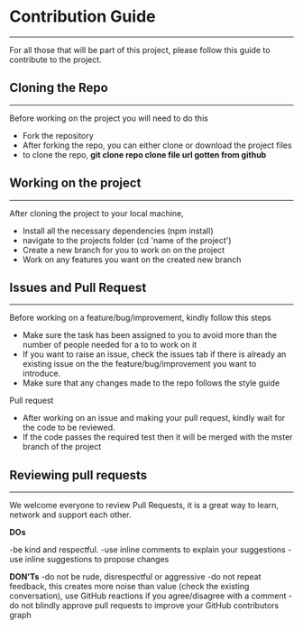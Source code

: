 # Contribution Guide

---

For all those that will be part of this project, please follow this guide to contribute to the project.

## Cloning the Repo

---

Before working on the project you will need to do this

- Fork the repository
- After forking the repo, you can either clone or download the project files
- to clone the repo, **git clone repo clone file url gotten from github**

## Working on the project

---

After cloning the project to your local machine,

- Install all the necessary dependencies (npm install)
- navigate to the projects folder (cd 'name of the project')
- Create a new branch for you to work on on the project
- Work on any features you want on the created new branch

## Issues and Pull Request

---

Before working on a feature/bug/improvement, kindly follow this steps

- Make sure the task has been assigned to you to avoid more than the number of people needed for a to to work on it
- If you want to raise an issue, check the issues tab if there is already an existing issue on the the
  feature/bug/improvement you want to introduce.
- Make sure that any changes made to the repo follows the style guide

Pull request

- After working on an issue and making your pull request, kindly wait for the code to be reviewed.
- If the code passes the required test then it will be merged with the mster branch of the project

## Reviewing pull requests

---

We welcome everyone to review Pull Requests, it is a great way to learn, network and support each other.

**DOs**

-be kind and respectful.
-use inline comments to explain your suggestions
-use inline suggestions to propose changes

**DON'Ts**
-do not be rude, disrespectful or aggressive
-do not repeat feedback, this creates more noise than value (check the existing conversation), use GitHub reactions if you agree/disagree with a comment
-do not blindly approve pull requests to improve your GitHub contributors graph
